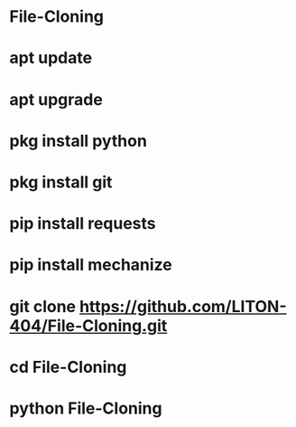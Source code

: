 # File-Cloning
# apt update 
# apt upgrade
# pkg install python
# pkg install git
# pip install requests
# pip install mechanize
# git clone https://github.com/LITON-404/File-Cloning.git
# cd File-Cloning
# python File-Cloning
